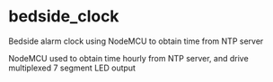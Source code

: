 # bedside_clock
Bedside alarm clock using NodeMCU to obtain time from NTP server

NodeMCU used to obtain time hourly from NTP server, and drive multiplexed 7 segment LED output
